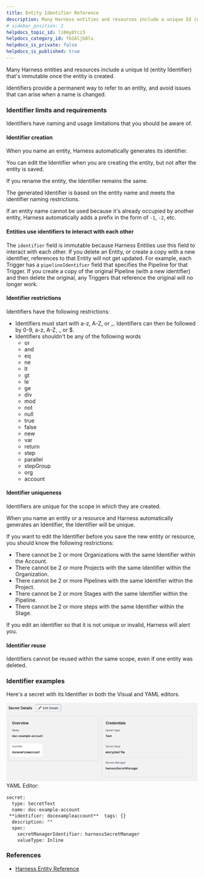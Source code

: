 ```yaml
---
title: Entity Identifier Reference
description: Many Harness entities and resources include a unique Id (entity Identifier) that's immutable once the entity is created. Identifiers provide a permanent way to refer to an entity, and avoid issues th…
# sidebar_position: 2
helpdocs_topic_id: li0my8tcz3
helpdocs_category_id: fb16ljb8lu
helpdocs_is_private: false
helpdocs_is_published: true
---
```


Many Harness entities and resources include a unique Id (entity Identifier) that's immutable once the entity is created.

Identifiers provide a permanent way to refer to an entity, and avoid issues that can arise when a name is changed.

### Identifier limits and requirements

Identifiers have naming and usage limitations that you should be aware of.

#### Identifier creation

When you name an entity, Harness automatically generates its identifier.

You can edit the Identifier when you are creating the entity, but not after the entity is saved.

If you rename the entity, the Identifier remains the same.

The generated Identifier is based on the entity name and meets the identifier naming restrictions.

If an entity name cannot be used because it's already occupied by another entity, Harness automatically adds a prefix in the form of `-1`, `-2`, etc.

#### Entities use identifiers to interact with each other

The `identifier` field is immutable because Harness Entities use this field to interact with each other. If you delete an Entity, or create a copy with a new identifier, references to that Entity will not get updated. For example, each Trigger has a `pipelineIdentifier` field that specifies the Pipeline for that Trigger. If you create a copy of the original Pipeline (with a new identifier) and then delete the original, any Triggers that reference the original will no longer work.

#### Identifier restrictions

Identifiers have the following restrictions:

* Identifiers must start with a-z, A-Z, or \_. Identifiers can then be followed by 0-9, a-z, A-Z, \_ or $.
* Identifiers shouldn't be any of the following words
	+ or
	+ and
	+ eq
	+ ne
	+ lt
	+ gt
	+ le
	+ ge
	+ div
	+ mod
	+ not
	+ null
	+ true
	+ false
	+ new
	+ var
	+ return
	+ step
	+ parallel
	+ stepGroup
	+ org
	+ account

#### Identifier uniqueness

Identifiers are unique for the scope in which they are created.

When you name an entity or a resource and Harness automatically generates an Identifier, the Identifier will be unique.

If you want to edit the Identifier before you save the new entity or resource, you should know the following restrictions:

* There cannot be 2 or more Organizations with the same Identifier within the Account.
* There cannot be 2 or more Projects with the same Identifier within the Organization.
* There cannot be 2 or more Pipelines with the same Identifier within the Project.
* There cannot be 2 or more Stages with the same Identifier within the Pipeline.
* There cannot be 2 or more steps with the same Identifier within the Stage.

If you edit an identifier so that it is not unique or invalid, Harness will alert you.

#### Identifier reuse

Identifiers cannot be reused within the same scope, even if one entity was deleted.

### Identifier examples

Here's a secret with its Identifier in both the Visual and YAML editors.

![](./static/entity-identifier-reference-17.png)
YAML Editor:


```
secret:  
  type: SecretText  
  name: doc-example-account  
 **identifier: docexampleaccount**  tags: {}  
  description: ""  
  spec:  
    secretManagerIdentifier: harnessSecretManager  
    valueType: Inline
```
### References

* [Harness Entity Reference](harness-entity-reference.md)

